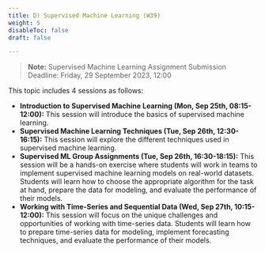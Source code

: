 ```yaml
---
title: D) Supervised Machine Learning (W39)
weight: 5
disableToc: false
draft: false

---
```


> **Note:** Supervised Machine Learning Assignment Submission Deadline: Friday, 29 September 2023, 12:00

This topic includes 4 sessions as follows:

- **Introduction to Supervised Machine Learning (Mon, Sep 25th, 08:15-12:00):** This session will introduce the basics of supervised machine learning.
- **Supervised Machine Learning Techniques (Tue, Sep 26th, 12:30-16:15):** This session will explore the different techniques used in supervised machine learning.
- **Supervised ML Group Assignments (Tue, Sep 26th, 16:30-18:15):** This session will be a hands-on exercise where students will work in teams to implement supervised machine learning models on real-world datasets. Students will learn how to choose the appropriate algorithm for the task at hand, prepare the data for modeling, and evaluate the performance of their models.
- **Working with Time-Series and Sequential Data (Wed, Sep 27th, 10:15-12:00):** This session will focus on the unique challenges and opportunities of working with time-series data. Students will learn how to prepare time-series data for modeling, implement forecasting techniques, and evaluate the performance of their models.

<!-- ## Intro slides

Use arrows keys on keyboard to navigate. Alternatively [fullscreen slides](https://SDS-AAU.github.io/SDS-master/M1/Notebooks/SML_introduction_theory.html) 
  
{{< IncludeSlides "https://SDS-AAU.github.io/SDS-master/M1/Notebooks/SML_introduction_theory.html" >}}
 -->
